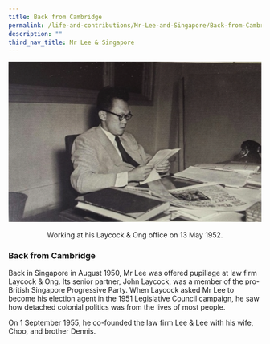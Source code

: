 ```yaml
---
title: Back from Cambridge
permalink: /life-and-contributions/Mr-Lee-and-Singapore/Back-from-Cambridge
description: ""
third_nav_title: Mr Lee & Singapore
---
```

![Alt text for image on Isomer site](/images/mr-lee-and-singapore/Back%20from%20Cambridge.jpg)

<center> Working at his Laycock & Ong office on 13 May 1952.</center>

### Back from Cambridge ###

Back in Singapore in August 1950, Mr Lee was offered pupillage at law firm Laycock &amp; Ong. Its senior partner, John Laycock, was a member of the pro-British Singapore Progressive Party. When Laycock asked Mr Lee to become his election agent in the 1951 Legislative Council campaign, he saw how detached colonial politics was from the lives of most people.


On 1 September 1955, he co-founded the law firm Lee &amp; Lee with his wife, Choo, and brother Dennis.